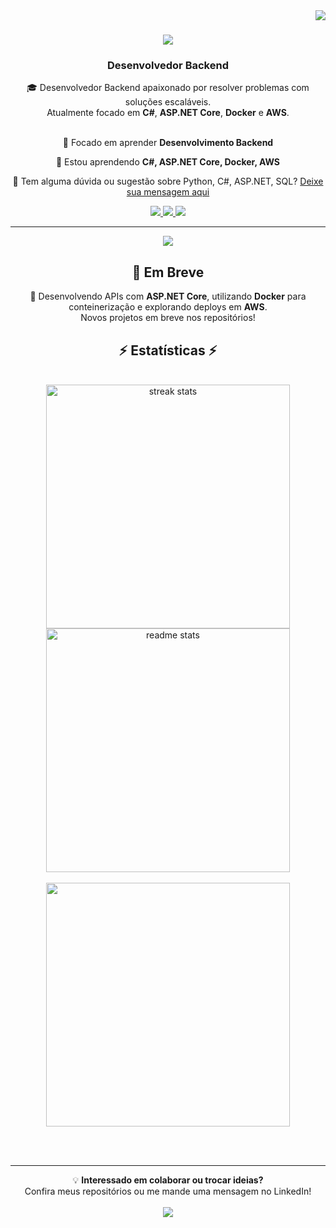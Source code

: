 <!-- Desenvolvedor Backend | C#, ASP.NET Core | Docker | AWS | Python -->

<img align="right" src="https://visitor-badge.laobi.icu/badge?page_id=luizbonato.luizbonato" />

<h1 align="center">
  <img src="https://readme-typing-svg.herokuapp.com/?font=Righteous&size=35&center=true&vCenter=true&width=500&height=70&duration=4000&lines=Olá+!+👋;+Sou+Luiz+Eduardo+Bonato!;">
</h1>

<h3 align="center">Desenvolvedor Backend</h3>

<div align="center">
🎓 Desenvolvedor Backend apaixonado por resolver problemas com soluções escaláveis.<br>
Atualmente focado em <b>C#</b>, <b>ASP.NET Core</b>, <b>Docker</b> e <b>AWS</b>.
</div>

<br/>

<div align="center">
 
 🔭 Focado em aprender **Desenvolvimento Backend**

 🌱 Estou aprendendo **C#, ASP.NET Core, Docker, AWS**

 💬 Tem alguma dúvida ou sugestão sobre Python, C#, ASP.NET, SQL? [Deixe sua mensagem aqui](https://github.com/luizbonato/luizbonato/issues)


</div>
 
<div align="center"> 
  <a href="mailto:luizeduardo.bonato@outlook.com">
    <img src="https://img.shields.io/badge/Outlook-333333?style=for-the-badge&logo=microsoft-outlook&logoColor=white" />
  </a>
  <a href="https://www.linkedin.com/in/luizbonato/" target="_blank">
    <img src="https://img.shields.io/badge/LinkedIn-0077B5?style=for-the-badge&logo=linkedin&logoColor=white" target="_blank" />
  </a>
  <a href="https://luizbonato.github.io/portfolio/Index.html" target="_blank">
     <img src="https://img.shields.io/badge/Portfolio-FF5722?style=for-the-badge&logo=todoist&logoColor=white" target="_blank" />
  </a>
</div>

<hr/>
 
<div align="center">
    <img src="https://skillicons.dev/icons?i=vscode,github,git,python,c,mysql,flask,csharp,dotnet,docker,aws" /><br>
</div>

<h2 align="center">🚧 Em Breve</h2>
<div align="center">
 🚀 Desenvolvendo APIs com <b>ASP.NET Core</b>, utilizando <b>Docker</b> para conteinerização e explorando deploys em <b>AWS</b>. <br>
 Novos projetos em breve nos repositórios!
</div>

<h2 align="center">⚡ Estatísticas ⚡</h2>
<br>
<div align=center>
  <img width=390 src="https://streak-stats.demolab.com/?user=luizbonato&theme=react&border_radius=10" alt="streak stats"/>
  <img width=390 src="https://github-readme-stats.vercel.app/api?username=luizbonato&count_private=true&show_icons=true&theme=react&rank_icon=github&border_radius=10" alt="readme stats" />
  <br><br>
  <img width=390 src="https://github-readme-stats.vercel.app/api/top-langs/?username=luizbonato&layout=compact&theme=react&border_radius=10"/>
</div>

<br/><br/>

<hr/>

<div align="center">
 💡 <b>Interessado em colaborar ou trocar ideias?</b><br>
 Confira meus repositórios ou me mande uma mensagem no LinkedIn!
</div>

<br/>

<div align="center">
  <a href="https://www.linkedin.com/in/luizbonato/" target="_blank">
    <img src="https://img.shields.io/badge/🤝_Conecte--se_comigo_no_LinkedIn-0077B5?style=for-the-badge&logo=linkedin&logoColor=white" target="_blank" />
  </a>
</div>

<br/>

